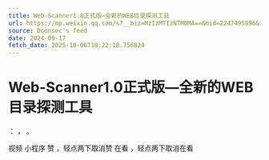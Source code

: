 ```yaml
---
title: Web-Scanner1.0正式版—全新的WEB目录探测工具
url: https://mp.weixin.qq.com/s?__biz=MzIzMTIzNTM0MA==&mid=2247495896&idx=1&sn=88c8245b1d2a4477fc7b8ed523af08b3
source: Doonsec's feed
date: 2024-09-17
fetch_date: 2025-10-06T18:22:18.756824
---
```


# Web-Scanner1.0正式版—全新的WEB目录探测工具

：
，
。

视频
小程序
赞
，轻点两下取消赞
在看
，轻点两下取消在看